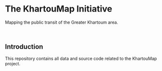 The KhartouMap Initiative
=========================

Mapping the public transit of the Greater Khartoum area.

 

Introduction
------------

This repository contains all data and source code related to the KhartouMap
project.